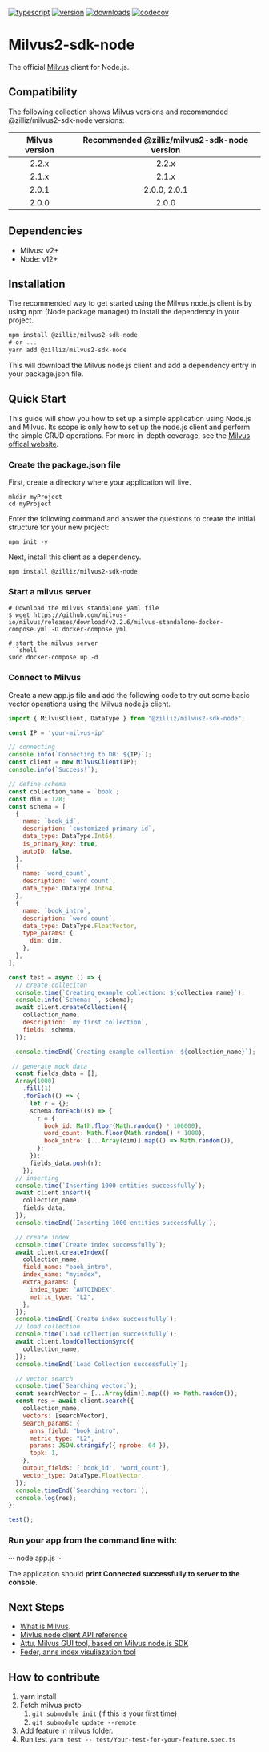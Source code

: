[![typescript](https://badges.aleen42.com/src/typescript.svg)](https://badges.aleen42.com/src/typescript.svg)
[![version](https://img.shields.io/npm/v/@zilliz/milvus2-sdk-node)](https://img.shields.io/npm/v/@zilliz/milvus2-sdk-node)
[![downloads](https://img.shields.io/npm/dw/@zilliz/milvus2-sdk-node)](https://img.shields.io/npm/dw/@zilliz/milvus2-sdk-node)
[![codecov](https://codecov.io/gh/milvus-io/milvus-sdk-node/branch/main/graph/badge.svg?token=Zu5FwWstwI)](https://codecov.io/gh/milvus-io/milvus-sdk-node)

# Milvus2-sdk-node

The official [Milvus](https://github.com/milvus-io/milvus) client for Node.js.

## Compatibility

The following collection shows Milvus versions and recommended @zilliz/milvus2-sdk-node versions:

| Milvus version | Recommended @zilliz/milvus2-sdk-node version |
| :------------: | :------------------------------------------: |
|     2.2.x      |                    2.2.x                     |
|     2.1.x      |                    2.1.x                     |
|     2.0.1      |                 2.0.0, 2.0.1                 |
|     2.0.0      |                    2.0.0                     |

## Dependencies

- Milvus: v2+
- Node: v12+

## Installation

The recommended way to get started using the Milvus node.js client is by using npm (Node package manager) to install the dependency in your project.

```javascript
npm install @zilliz/milvus2-sdk-node
# or ...
yarn add @zilliz/milvus2-sdk-node
```

This will download the Milvus node.js client and add a dependency entry in your package.json file.

## Quick Start

This guide will show you how to set up a simple application using Node.js and Milvus. Its scope is only how to set up the node.js client and perform the simple CRUD operations. For more in-depth coverage, see the [Milvus offical website](https://milvus.io/).

### Create the package.json file

First, create a directory where your application will live.

```
mkdir myProject
cd myProject
```

Enter the following command and answer the questions to create the initial structure for your new project:

```shell
npm init -y
```

Next, install this client as a dependency.

```shell
npm install @zilliz/milvus2-sdk-node
```

### Start a milvus server

```shell
# Download the milvus standalone yaml file
$ wget https://github.com/milvus-io/milvus/releases/download/v2.2.6/milvus-standalone-docker-compose.yml -O docker-compose.yml

# start the milvus server
```shell
sudo docker-compose up -d
```

### Connect to Milvus

Create a new app.js file and add the following code to try out some basic vector operations using the Milvus node.js client.

```javascript
import { MilvusClient, DataType } from "@zilliz/milvus2-sdk-node";

const IP = 'your-milvus-ip'

// connecting
console.info(`Connecting to DB: ${IP}`);
const client = new MilvusClient(IP);
console.info(`Success!`);

// define schema
const collection_name = `book`;
const dim = 128;
const schema = [
  {
    name: `book_id`,
    description: `customized primary id`,
    data_type: DataType.Int64,
    is_primary_key: true,
    autoID: false,
  },
  {
    name: `word_count`,
    description: `word count`,
    data_type: DataType.Int64,
  },
  {
    name: `book_intro`,
    description: `word count`,
    data_type: DataType.FloatVector,
    type_params: {
      dim: dim,
    },
  },
];

const test = async () => {
  // create colleciton
  console.time(`Creating example collection: ${collection_name}`);
  console.info(`Schema: `, schema);
  await client.createCollection({
    collection_name,
    description: `my first collection`,
    fields: schema,
  });

  console.timeEnd(`Creating example collection: ${collection_name}`);

 // generate mock data
  const fields_data = [];
  Array(1000)
    .fill(1)
    .forEach(() => {
      let r = {};
      schema.forEach((s) => {
        r = {
          book_id: Math.floor(Math.random() * 100000),
          word_count: Math.floor(Math.random() * 1000),
          book_intro: [...Array(dim)].map(() => Math.random()),
        };
      });
      fields_data.push(r);
    });
  // inserting
  console.time(`Inserting 1000 entities successfully`);
  await client.insert({
    collection_name,
    fields_data,
  });
  console.timeEnd(`Inserting 1000 entities successfully`);

  // create index
  console.time(`Create index successfully`);
  await client.createIndex({
    collection_name,
    field_name: "book_intro",
    index_name: "myindex",
    extra_params: {
      index_type: "AUTOINDEX",
      metric_type: "L2",
    },
  });
  console.timeEnd(`Create index successfully`);
  // load collection
  console.time(`Load Collection successfully`);
  await client.loadCollectionSync({
    collection_name,
  });
  console.timeEnd(`Load Collection successfully`);

  // vector search
  console.time(`Searching vector:`);
  const searchVector = [...Array(dim)].map(() => Math.random());
  const res = await client.search({
    collection_name,
    vectors: [searchVector],
    search_params: {
      anns_field: "book_intro",
      metric_type: "L2",
      params: JSON.stringify({ nprobe: 64 }),
      topk: 1,
    },
    output_fields: ['book_id', 'word_count'],
    vector_type: DataType.FloatVector,
  });
  console.timeEnd(`Searching vector:`);
  console.log(res);
};

test();
```

### Run your app from the command line with:

···
node app.js
···

The application should **print Connected successfully to server to the console**.

## Next Steps

- [What is Milvus](https://milvus.io/).
- [Mivlus node client API reference](https://milvus.io/api-reference/node/v2.2.x/About.md)
- [Attu, Milvus GUI tool, based on Milvus node.js SDK](https://github.com/zilliztech/attu)
- [Feder, anns index visuliazation tool](https://github.com/zilliztech/feder)

## How to contribute

1. yarn install
2. Fetch milvus proto
   1. `git submodule init` (if this is your first time)
   2. `git submodule update --remote`
3. Add feature in milvus folder.
4. Run test `yarn test -- test/Your-test-for-your-feature.spec.ts`

